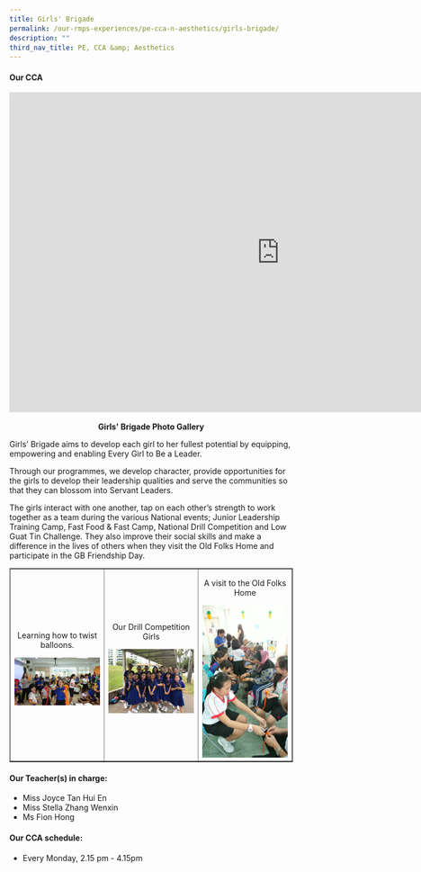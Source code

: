 ```yaml
---
title: Girls' Brigade
permalink: /our-rmps-experiences/pe-cca-n-aesthetics/girls-brigade/
description: ""
third_nav_title: PE, CCA &amp; Aesthetics
---
```

<h4><strong>Our CCA</strong></h4>
<iframe src="https://docs.google.com/presentation/d/e/2PACX-1vSL_b9K1VmhvkIyuPIQJw67F_4LAq1tz8vJnb16HY0C5eqag7aBixppXGO3QyFcH5FV4acjijuxw_yE/embed?start=false&amp;loop=false&amp;delayms=10000" frameborder="0" width="960" height="569" allowfullscreen="true"></iframe>
<p style="text-align: center;"><strong>Girls' Brigade Photo Gallery</strong></p>
<p>Girls’ Brigade aims to develop each girl to her fullest potential by equipping, empowering and enabling Every Girl to Be a Leader.</p>
<p>Through our programmes, we develop character, provide opportunities for the girls to develop their leadership qualities and serve the communities so that they can blossom into Servant Leaders.</p>
<p>The girls interact with one another, tap on each other’s strength to work together as a team during the various National events; Junior Leadership Training Camp, Fast Food &amp; Fast Camp, National Drill Competition and Low Guat Tin Challenge. They also improve their social skills and make a difference in the lives of others when they visit the Old Folks Home and participate in the GB Friendship Day.</p>
<table style="border-collapse: collapse; width: 100%;" border="1">
<tbody>
<tr>
<td style="width: 33.3333%; text-align: center;">
<p>Learning how to twist balloons.</p>
<img src="/images/gb1.png">
</td>
<td style="width: 33.3333%; text-align: center;">
<p>Our Drill Competition Girls</p>
<img src="/images/gb2.png">
</td>
<td style="width: 33.3333%; text-align: center;">
<p>A visit to the Old Folks Home</p>
<img src="/images/gb3.png">
</td>
</tr>
</tbody>
</table>
<h4><strong>Our Teacher(s) in charge:</strong></h4>
<ul>
<li>Miss Joyce Tan Hui En</li>
<li>Miss Stella Zhang Wenxin</li>
<li>Ms Fion Hong</li>
</ul>
<h4><strong>Our CCA schedule:</strong></h4>
<div>
<ul>
<li>Every Monday, 2.15 pm - 4.15pm</li>
</ul></div>